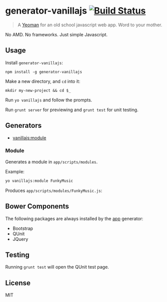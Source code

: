# generator-vanillajs [![Build Status](https://secure.travis-ci.org/stylinandy/generator-vanillajs.png?branch=master)](https://travis-ci.org/stylinandy/generator-vanillajs)

> A [Yeoman](http://yeoman.io) for an old school javascript web app. Word to your mother.

No AMD.  No frameworks.  Just simple Javascript.

## Usage

Install `generator-vanillajs`:
```
npm install -g generator-vanillajs
```

Make a new directory, and `cd` into it:
```
mkdir my-new-project && cd $_
```
Run `yo vanillajs` and follow the prompts.

Run `grunt server` for previewing and `grunt test` for unit testing.


## Generators

* [vanillajs:module](#module)

### Module
Generates a module in `app/scripts/modules`.

Example:
```bash
yo vanillajs:module FunkyMusic
```

Produces `app/scripts/modules/FunkyMusic.js`:

## Bower Components

The following packages are always installed by the [app](#app) generator:

* Bootstrap
* QUnit
* JQuery

## Testing

Running `grunt test` will open the QUnit test page.

## License

MIT